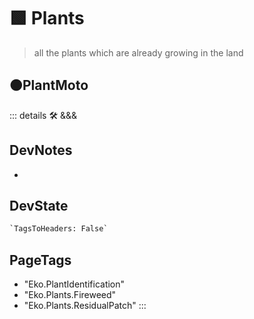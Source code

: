 # 🟩  <eko>Plants</eko>

> all the plants which are already growing in the land

## 🟠<moto>PlantMoto</moto>

::: details 🛠 <dev>&&&</dev>

## DevNotes

-

## DevState

```py
`TagsToHeaders: False`
```

<h2>PageTags</h2>

- "Eko.PlantIdentification"
- "Eko.Plants.Fireweed"
- "Eko.Plants.ResidualPatch"
:::

